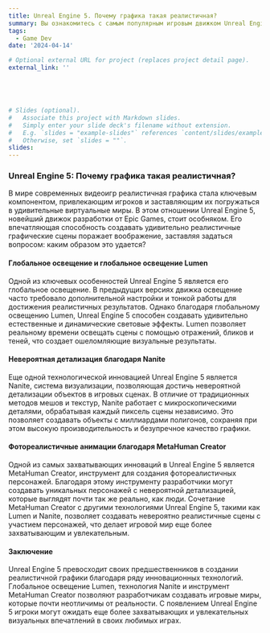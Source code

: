```yaml
---
title: Unreal Engine 5. Почему графика такая реалистичная?
summary: Вы ознакомитесь с самым популярным игровым движком Unreal Engine 5
tags:
  - Game Dev
date: '2024-04-14'

# Optional external URL for project (replaces project detail page).
external_link: ''





# Slides (optional).
#   Associate this project with Markdown slides.
#   Simply enter your slide deck's filename without extension.
#   E.g. `slides = "example-slides"` references `content/slides/example-slides.md`.
#   Otherwise, set `slides = ""`.
slides:
---
```


### Unreal Engine 5: Почему графика такая реалистичная?
В мире современных видеоигр реалистичная графика стала ключевым компонентом, привлекающим игроков и заставляющим их погружаться в удивительные виртуальные миры. В этом отношении Unreal Engine 5, новейший движок разработки от Epic Games, стоит особняком. Его впечатляющая способность создавать удивительно реалистичные графические сцены поражает воображение, заставляя задаться вопросом: каким образом это удается?
#### Глобальное освещение и глобальное освещение Lumen
Одной из ключевых особенностей Unreal Engine 5 является его глобальное освещение. В предыдущих версиях движка освещение часто требовало дополнительной настройки и тонкой работы для достижения реалистичных результатов. Однако благодаря глобальному освещению Lumen, Unreal Engine 5 способен создавать удивительно естественные и динамические световые эффекты. Lumen позволяет реальному времени освещать сцены с помощью отражений, бликов и теней, что создает ошеломляющие визуальные результаты.
#### Невероятная детализация благодаря Nanite
Еще одной технологической инновацией Unreal Engine 5 является Nanite, система визуализации, позволяющая достичь невероятной детализации объектов в игровых сценах. В отличие от традиционных методов мешов и текстур, Nanite работает с микроскопическими деталями, обрабатывая каждый пиксель сцены независимо. Это позволяет создавать объекты с миллиардами полигонов, сохраняя при этом высокую производительность и безупречное качество графики.
#### Фотореалистичные анимации благодаря MetaHuman Creator
Одной из самых захватывающих инноваций в Unreal Engine 5 является MetaHuman Creator, инструмент для создания фотореалистичных персонажей. Благодаря этому инструменту разработчики могут создавать уникальных персонажей с невероятной детализацией, которые выглядят почти так же реально, как люди. Сочетание MetaHuman Creator с другими технологиями Unreal Engine 5, такими как Lumen и Nanite, позволяет создавать невероятно реалистичные сцены с участием персонажей, что делает игровой мир еще более захватывающим и увлекательным.
#### Заключение
Unreal Engine 5 превосходит своих предшественников в создании реалистичной графики благодаря ряду инновационных технологий. Глобальное освещение Lumen, технология Nanite и инструмент MetaHuman Creator позволяют разработчикам создавать игровые миры, которые почти неотличимы от реальности. С появлением Unreal Engine 5 игроки могут ожидать еще более захватывающих и увлекательных визуальных впечатлений в своих любимых играх.
